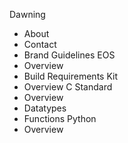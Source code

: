 Dawning
- About
- Contact
- Brand Guidelines
EOS
- Overview
- Build Requirements
Kit
- Overview
C Standard
- Overview
- Datatypes
- Functions
Python
- Overview